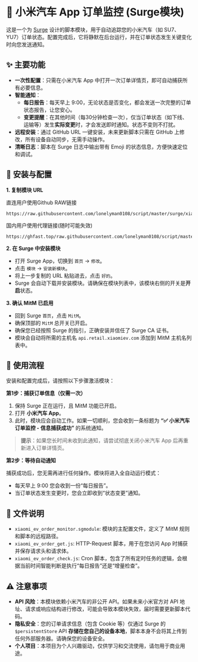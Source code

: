 # 🚗 小米汽车 App 订单监控 (Surge模块)

这是一个为 [Surge](https://nssurge.com/) 设计的脚本模块，用于自动追踪您的小米汽车（如 SU7、YU7）订单状态。配置完成后，它将静默在后台运行，并在订单状态发生关键变化时向您发送通知。

## ✨ 主要功能

* **一次性配置**：只需在小米汽车 App 中打开一次订单详情页，即可自动捕获所有必要信息。
* **智能通知**：
    * **每日报告**：每天早上 9:00，无论状态是否变化，都会发送一次完整的订单状态报告，让您安心。
    * **变更提醒**：在其他时间（每30分钟检查一次），仅当订单状态（如下线、运输等）发生**实际变更**时，才会发送即时通知。状态不变则不打扰。
* **远程安装**：通过 GitHub URL 一键安装，未来更新脚本只需在 GitHub 上修改，所有设备自动同步，无需手动操作。
* **清晰日志**：脚本在 Surge 日志中输出带有 Emoji 的状态信息，方便快速定位和调试。

## 🔧 安装与配置

**1. 复制模块 URL**

直连用户使用Github RAW链接

```
https://raw.githubusercontent.com/lonelyman0108/script/master/surge/xiaomi_ev_order_monitor/xiaomi_ev_order_monitor.sgmodule
```

国内用户使用代理链接(随时可能失效)

```
https://ghfast.top/raw.githubusercontent.com/lonelyman0108/script/master/surge/xiaomi_ev_order_monitor/xiaomi_ev_order_monitor.sgmodule
```

**2. 在 Surge 中安装模块**

* 打开 Surge App，切换到 `首页` -> `修改`。
* 点击 `模块` -> `安装新模块`。
* 将上一步复制的 URL 粘贴进去，点击 `好的`。
* Surge 会自动下载并安装模块。请确保在模块列表中，该模块右侧的开关是**开启**状态。

**3. 确认 MitM 已启用**

* 回到 Surge `首页`，点击 `MitM`。
* 确保顶部的 `MitM` 总开关已开启。
* 确保您已经按照 Surge 的指引，正确安装并信任了 Surge CA 证书。
* 模块会自动将所需的主机名 `api.retail.xiaomiev.com` 添加到 MitM 主机名列表中。

## 🚀 使用流程

安装和配置完成后，请按照以下步骤激活模块：

**第1步：捕获订单信息（仅需一次）**

1.  保持 Surge 正在运行，且 MitM 功能已开启。
2.  打开 **小米汽车 App**。
2.  此时，模块应会自动工作。如果一切顺利，您会收到一条标题为 **“✅ 小米汽车订单监控 - 信息捕获成功”** 的系统通知。

> **提示**：如果您长时间未收到此通知，请尝试彻底关闭小米汽车 App 后再重新进入订单详情页。

**第2步：等待自动通知**

捕获成功后，您无需再进行任何操作。模块将进入全自动运行模式：
* 每天早上 9:00 您会收到一份“每日报告”。
* 当订单状态发生变更时，您会立即收到“状态变更”通知。

## 📄 文件说明

* `xiaomi_ev_order_monitor.sgmodule`: 模块的主配置文件，定义了 MitM 规则和脚本的远程路径。
* `xiaomi_ev_order_get.js`: HTTP-Request 脚本，用于在您访问 App 时捕获并保存请求头和请求体。
* `xiaomi_ev_order_check.js`: Cron 脚本，包含了所有定时任务的逻辑，会根据当前时间智能判断是执行“每日报告”还是“增量检查”。

## ⚠️ 注意事项

* **API 风险**：本模块依赖小米汽车的非公开 API。如果未来小米官方对 API 地址、请求或响应结构进行修改，可能会导致本模块失效，届时需要更新脚本代码。
* **隐私安全**：您的订单请求信息（包含 Cookie 等）仅通过 Surge 的 `$persistentStore` API **存储在您自己的设备本地**，脚本本身不会将其上传到任何外部服务器。请确保您的设备安全。
* **个人项目**：本项目为个人兴趣驱动，仅供学习和交流使用，请勿用于商业用途。
